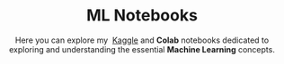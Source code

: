 <h1 align="center">ML Notebooks</h1>
<p align="center">Here you can explore my &nbsp;<a href="https://www.kaggle.com/work/code">Kaggle</a>&nbsp;and <b>Colab</b> notebooks dedicated to exploring and understanding the essential <b>Machine Learning</b> concepts. </p>
